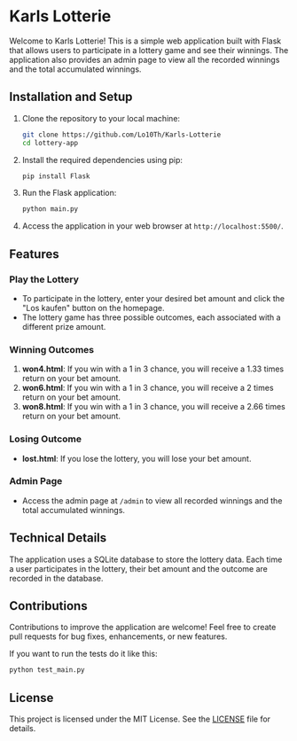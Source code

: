 # Karls Lotterie

Welcome to Karls Lotterie! This is a simple web application built with Flask that allows users to participate in a lottery game and see their winnings. The application also provides an admin page to view all the recorded winnings and the total accumulated winnings.

## Installation and Setup

1. Clone the repository to your local machine:

   ```bash
   git clone https://github.com/Lo10Th/Karls-Lotterie
   cd lottery-app
   ```

2. Install the required dependencies using pip:

   ```bash
   pip install Flask
   ```

3. Run the Flask application:

   ```bash
   python main.py
   ```

4. Access the application in your web browser at `http://localhost:5500/`.

## Features

### Play the Lottery

- To participate in the lottery, enter your desired bet amount and click the "Los kaufen" button on the homepage.
- The lottery game has three possible outcomes, each associated with a different prize amount.

### Winning Outcomes

1. **won4.html**: If you win with a 1 in 3 chance, you will receive a 1.33 times return on your bet amount.
2. **won6.html**: If you win with a 1 in 3 chance, you will receive a 2 times return on your bet amount.
3. **won8.html**: If you win with a 1 in 3 chance, you will receive a 2.66 times return on your bet amount.

### Losing Outcome

- **lost.html**: If you lose the lottery, you will lose your bet amount.

### Admin Page

- Access the admin page at `/admin` to view all recorded winnings and the total accumulated winnings.

## Technical Details

The application uses a SQLite database to store the lottery data. Each time a user participates in the lottery, their bet amount and the outcome are recorded in the database.

## Contributions

Contributions to improve the application are welcome! Feel free to create pull requests for bug fixes, enhancements, or new features.

If you want to run the tests do it like this:
```bash
python test_main.py
```

## License

This project is licensed under the MIT License. See the [LICENSE](LICENSE) file for details.